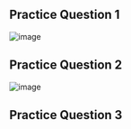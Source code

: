 ## Practice Question 1
![image](https://github.com/michaelokoroike/Courses/assets/39680418/3716c381-77dd-4d75-a262-18bd6903572c)

## Practice Question 2
![image](https://github.com/michaelokoroike/Courses/assets/39680418/e11c6618-0a3b-439f-8340-e7a4d517c865)

## Practice Question 3
